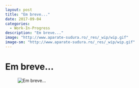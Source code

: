 ```yaml
---
layout: post
title: "Em breve..."
date: 2017-09-04
categories:
  - Work-In-Progress
description: "Em breve..."
image: "http://www.aparate-sudura.ro/_res/_wip/wip.gif"
image-sm: "http://www.aparate-sudura.ro/_res/_wip/wip.gif"
---
```


<h1>Em breve...</h1>
<figure>
  <img src="http://www.dspace3.com/underdev.gif" alt="Em breve..."/>
</figure>
